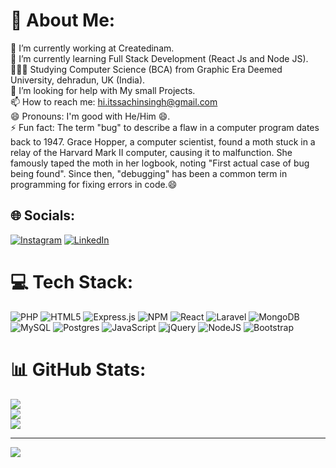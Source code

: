 # 💫 About Me:
🔭 I’m currently working at Createdinam.<br>🌱 I’m currently learning Full Stack Development (React Js and Node JS).<br>👩🏻‍🎓 Studying Computer Science (BCA) from Graphic Era Deemed University, dehradun, UK (India).<br>🤔 I’m looking for help with My small Projects.<br>📫 How to reach me: hi.itssachinsingh@gmail.com<br>😄 Pronouns: I'm good with He/Him 😄.<br>⚡ Fun fact: The term "bug" to describe a flaw in a computer program dates back to 1947. Grace Hopper, a computer scientist, found a moth stuck in a relay of the Harvard Mark II computer, causing it to malfunction. She famously taped the moth in her logbook, noting "First actual case of bug being found". Since then, "debugging" has been a common term in programming for fixing errors in code.😄


## 🌐 Socials:
[![Instagram](https://img.shields.io/badge/Instagram-%23E4405F.svg?logo=Instagram&logoColor=white)](https://instagram.com/theprodev_) [![LinkedIn](https://img.shields.io/badge/LinkedIn-%230077B5.svg?logo=linkedin&logoColor=white)](https://linkedin.com/in/sachinsingh--) 

# 💻 Tech Stack:
![PHP](https://img.shields.io/badge/php-%23777BB4.svg?style=for-the-badge&logo=php&logoColor=white) ![HTML5](https://img.shields.io/badge/html5-%23E34F26.svg?style=for-the-badge&logo=html5&logoColor=white) ![Express.js](https://img.shields.io/badge/express.js-%23404d59.svg?style=for-the-badge&logo=express&logoColor=%2361DAFB) ![NPM](https://img.shields.io/badge/NPM-%23CB3837.svg?style=for-the-badge&logo=npm&logoColor=white) ![React](https://img.shields.io/badge/react-%2320232a.svg?style=for-the-badge&logo=react&logoColor=%2361DAFB) ![Laravel](https://img.shields.io/badge/laravel-%23FF2D20.svg?style=for-the-badge&logo=laravel&logoColor=white) ![MongoDB](https://img.shields.io/badge/MongoDB-%234ea94b.svg?style=for-the-badge&logo=mongodb&logoColor=white) ![MySQL](https://img.shields.io/badge/mysql-%2300000f.svg?style=for-the-badge&logo=mysql&logoColor=white) ![Postgres](https://img.shields.io/badge/postgres-%23316192.svg?style=for-the-badge&logo=postgresql&logoColor=white) ![JavaScript](https://img.shields.io/badge/javascript-%23323330.svg?style=for-the-badge&logo=javascript&logoColor=%23F7DF1E) ![jQuery](https://img.shields.io/badge/jquery-%230769AD.svg?style=for-the-badge&logo=jquery&logoColor=white) ![NodeJS](https://img.shields.io/badge/node.js-6DA55F?style=for-the-badge&logo=node.js&logoColor=white) ![Bootstrap](https://img.shields.io/badge/bootstrap-%238511FA.svg?style=for-the-badge&logo=bootstrap&logoColor=white)
# 📊 GitHub Stats:
![](https://github-readme-stats.vercel.app/api?username=itssachinsingh&theme=dark&hide_border=false&include_all_commits=false&count_private=false)<br/>
![](https://github-readme-streak-stats.herokuapp.com/?user=itssachinsingh&theme=dark&hide_border=false)<br/>
![](https://github-readme-stats.vercel.app/api/top-langs/?username=itssachinsingh&theme=dark&hide_border=false&include_all_commits=false&count_private=false&layout=compact)

---
[![](https://visitcount.itsvg.in/api?id=itssachinsingh&icon=0&color=0)](https://visitcount.itsvg.in)

<!-- Proudly created with GPRM ( https://gprm.itsvg.in ) -->
